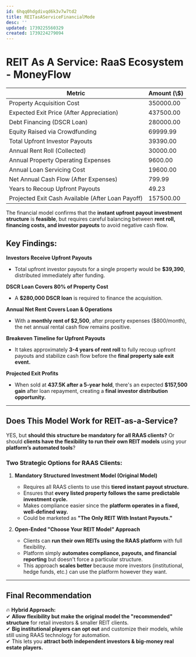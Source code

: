 ```yaml
---
id: 6hqq0hdgdivqd6k3v7w7td2
title: REITasAServiceFinancialMode
desc: ''
updated: 1739225560329
created: 1739224279094
---
```

# REIT As A Service: RaaS Ecosystem - MoneyFlow

| Metric | Amount (\\$) |
| --- | --- |
| Property Acquisition Cost | 350000.00 |
| Expected Exit Price (After Appreciation) | 437500.00 |
| Debt Financing (DSCR Loan) | 280000.00 |
| Equity Raised via Crowdfunding | 69999.99 |
| Total Upfront Investor Payouts | 39390.00 |
| Annual Rent Roll (Collected) | 30000.00 |
| Annual Property Operating Expenses | 9600.00 |
| Annual Loan Servicing Cost | 19600.00 |
| Net Annual Cash Flow (After Expenses) | 799.99 |
| Years to Recoup Upfront Payouts | 49.23 |
| Projected Exit Cash Available (After Loan Payoff) | 157500.00 |

The financial model confirms that the **instant upfront payout investment structure** is **feasible**, but requires careful balancing between **rent roll, financing costs, and investor payouts** to avoid negative cash flow.

## **Key Findings:**

**Investors Receive Upfront Payouts**
- Total upfront investor payouts for a single property would be **\$39,390**, distributed immediately after funding.  

**DSCR Loan Covers 80% of Property Cost** 
- A **\$280,000 DSCR loan** is required to finance the acquisition.  

**Annual Net Rent Covers Loan & Operations** 
- With a **monthly rent of \$2,500**, after property expenses (\$800/month), the net annual rental cash flow remains positive.  

**Breakeven Timeline for Upfront Payouts** 
- It takes approximately **3-4 years of rent roll** to fully recoup upfront payouts and stabilize cash flow before the **final property sale exit event.**  

**Projected Exit Profits** 
- When sold at **437.5K after a 5-year hold**, there's an expected **\$157,500 gain** after loan repayment, creating a **final investor distribution opportunity.**

___

## **Does This Model Work for REIT-as-a-Service?**

YES, but **should this structure be mandatory for all RAAS clients?** Or should **clients have the flexibility to run their own REIT models** using your **platform’s automated tools**?

### **Two Strategic Options for RAAS Clients:**

1.  **Mandatory Structured Investment Model (Original Model)**
    
    -   Requires all RAAS clients to use this **tiered instant payout structure.**
    -   Ensures that **every listed property follows the same predictable investment cycle.**
    -   Makes compliance easier since the **platform operates in a fixed, well-defined way.**
    -   Could be marketed as **"The Only REIT With Instant Payouts."**
2.  **Open-Ended "Choose Your REIT Model" Approach**
    
    -   Clients can **run their own REITs using the RAAS platform** with full flexibility.
    -   Platform simply **automates compliance, payouts, and financial reporting** but doesn't force a particular structure.
    -   This approach **scales better** because more investors (institutional, hedge funds, etc.) can use the platform however they want.

___

## **Final Recommendation**

🔥 **Hybrid Approach:**  
✔ **Allow flexibility but make the original model the "recommended" structure** for retail investors & smaller REIT clients.  
✔ **Big institutional players can opt out** and customize their models, while still using RAAS technology for automation.  
✔ This lets you **attract both independent investors & big-money real estate players.**